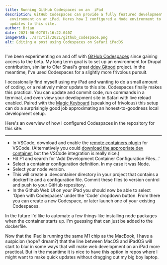 ```yaml
---
title: Running GitHub Codespaces on an  iPad
description: GitHub Codespaces can provide a fully featured development
  environment on an iPad. Heres how I configured a Node environment to make
  updates to this site.
author: Brian
date: 2021-06-02T07:16:22.040Z
imagePath: ./src/til/2021/github_codespace.png
alt: Editing a post using Codespaces on Safari iPadOS
---
```

I've been experimenting on and off with [GitHub Codespaces](https://github.com/features/codespaces) since gaining access to the beta. My long term goal is to set up an environment for Drupal contribution, similar to Ofer Shaal's great [ddev Gitpod](https://github.com/shaal/ddev-gitpod) project. In the meantime, I've used Codespaces for a slightly more frivolous pursuit.

I occasionally find myself using my iPad and wanting to do a small amount of coding, or a relatively minor update to this site. Codespaces finally makes this practical. You can update and commit code, run commands in a terminal, and even view your development site in Safari with live reload enabled. Paired with the [Magic Keyboard](https://www.apple.com/shop/product/MXQT2LL/A/magic-keyboard-for-ipad-pro-11-inch-3rd-generation-and-ipad-air-4th-generation-us-english-black) (speaking of frivolous) this setup can do a surprisingly good job approximating an honest-to-goodness local development setup.

Here's an overview of how I configured Codespaces in the repository for this site:

---

* In VSCode, download and enable the [remote containers plugin](https://marketplace.visualstudio.com/items?itemName=ms-vscode-remote.remote-containers) for VSCode. (Alternatively you could [download the appropriate dev container](https://github.com/microsoft/vscode-dev-containers/tree/main/containers), but the VSCode integration is really nice.)
* Hit F1 and search for 'Add Development Container Configuration Files...'
* Select a container configuration definition. In my case it was Node.
* Select your node version.
* This will create a .devcontainer directory in your project that contains a dockerfile and a configuration file. Commit these files to version control and push to your GitHub repository.
* In the Github Web UI on your iPad you should now be able to select 'Open with Codespaces' under the 'Code' dropdown button. From there you can create a new Codespace, or later launch one of your existing Codespaces.

In the future I'd like to automate a few things like installing node packages when the container starts up. I'm guessing that can just be added to the dockerfile.

Now that the iPad is running the same M1 chip as the MacBook, I have a suspicion (hope? dream?) that the line between MacOS and iPadOS will start to blur in some ways that will make web development on an iPad more practical. But in the meantime it is nice to have this option in repos where I might want to make quick updates without dragging out my big boy laptop.